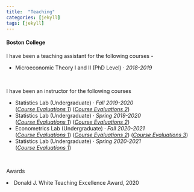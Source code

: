 ```yaml
---
title:  "Teaching"
categories: [jekyll]
tags: [jekyll]
---
```

<h4 id="boston college"><strong>Boston College</strong></h4>
<p>I have been a teaching assistant for the following courses -
 <ul>
 <li> Microeconomic Theory I and II (PhD Level)  &middot; <em>2018-2019</em>   
</ul>
  <!---
<br />(<a href="" target="_blank">Course evaluations</a>)</p>
-->
 <br>

<p> I have been an instructor for the following courses 
  <!---
<br />(<a href="" target="_blank">Course evaluations</a>)</p>
-->
<ul>
 <li>Statistics Lab (Undergraduate) &middot; <em>Fall 2019-2020</em></li>(<a href="/files/ECON115007_2020F_Discussion Group--Statistics_Kritika_Goel_a306b28b-2e48-4f51-9449-f23f1e0648d4en-US.pdf" target="_blank"><em>Course Evaluations 1</em></a>) (<a href="/files/ECON115008_2020F_Discussion Group--Statistics_Kritika_Goel_8ab89e2c-8380-436e-8a2b-2740f667c08ben-US.pdf" target="_blank"><em>Course Evaluations 2</em></a>)
 
<li>Statistics Lab (Undergraduate) &middot; <em>Spring 2019-2020</em> </li>(<a href="/files/ECON115002_2020S_Discussion Group--Statistics_Kritika_Goel_42d60313-71a9-45d4-a104-d7bd8e207ffden-US.pdf" target="_blank"><em>Course Evaluations 1</em></a>) (<a href="/files/ECON115003_2020S_Discussion Group--Statistics_Kritika_Goel_a6be2abe-bad5-46e1-b0b0-e4306673e153en-US.pdf" target="_blank"><em>Course Evaluations 2</em></a>)
 

 <li>Econometrics Lab (Undergraduate) &middot; <em>Fall 2020-2021</em> </li>(<a href="/files/ECON222701_2021F_Discussion Group _Econometric Methods_Kritika_Goel.pdf" target="_blank"><em>Course Evaluations 1</em></a>) (<a href="/files/ECON222708_2021F_Discussion Group _Econometric_Methods_Kritika_Goel.pdf" target="_blank"><em>Course Evaluations 2</em></a>) (<a href="/files/ECON222705_2021F_Discussion Group_Econometric_Methods_Kritika_Goel.pdf" target="_blank"><em>Course Evaluations 3</em></a>)
 
 <li>Statistics Lab (Undergraduate) &middot; <em>Spring 2020-2021</em> </li>(<a href="/files/ECON115008_2021S_Discussion Group--Statistics_Kritika_Goel_f466c480-36e1-41b8-94ce-25fe70f77e11en-US.pdf" target="_blank"><em>Course Evaluations 1</em></a>)
</ul>
 <br>

<p> Awards
<li> Donald J. White Teaching Excellence Award, 2020
 
  
 

